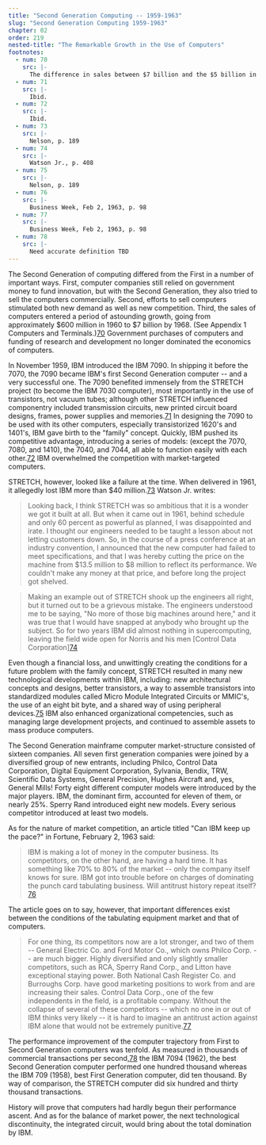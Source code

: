 ```yaml
---
title: "Second Generation Computing -- 1959-1963"
slug: "Second Generation Computing 1959-1963"
chapter: 02
order: 219
nested-title: "The Remarkable Growth in the Use of Computers"
footnotes:
  - num: 70
    src: |-
      The difference in sales between $7 billion and the $5 billion in the Exhibit can be explained, but is not important.
  - num: 71
    src: |-
      Ibid.
  - num: 72
    src: |-
      Ibid.
  - num: 73
    src: |-
      Nelson, p. 189
  - num: 74
    src: |-
      Watson Jr., p. 408
  - num: 75
    src: |-
      Nelson, p. 189
  - num: 76
    src: |-
      Business Week, Feb 2, 1963, p. 98
  - num: 77
    src: |-
      Business Week, Feb 2, 1963, p. 98
  - num: 78
    src: |-
      Need accurate definition TBD
---
```


The Second Generation of computing differed from the First in a number of important ways. First, computer companies still relied on government money to fund innovation, but with the Second Generation, they also tried to sell the computers commercially. Second, efforts to sell computers stimulated both new demand as well as new competition. Third, the sales of computers entered a period of astounding growth, going from approximately $600 million in 1960 to $7 billion by 1968. (See Appendix 1 Computers and Terminals.)<a name="fnloc70" href="#fn70">70</a> Government purchases of computers and funding of research and development no longer dominated the economics of computers.

In November 1959, IBM introduced the IBM 7090. In shipping it before the 7070, the 7090 became IBM's first Second Generation computer -- and a very successful one. The 7090 benefited immensely from the STRETCH project (to become the IBM 7030 computer), most importantly in the use of transistors, not vacuum tubes; although other STRETCH influenced componentry included transmission circuits, new printed circuit board designs, frames, power supplies and memories.<a name="fnloc71" href="#fn71">71</a> In designing the 7090 to be used with its other computers, especially transistorized 1620's and 1401's, IBM gave birth to the "family" concept. Quickly, IBM pushed its competitive advantage, introducing a series of models: (except the 7070, 7080, and 1410), the 7040, and 7044, all able to function easily with each other.<a name="fnloc72" href="#fn72">72</a> IBM overwhelmed the competition with market-targeted computers.

STRETCH, however, looked like a failure at the time. When delivered in 1961, it allegedly lost IBM more than $40 million.<a name="fnloc73" href="#fn73">73</a> Watson Jr. writes: 

>Looking back, I think STRETCH was so ambitious that it is a wonder we got it built at all. But when it came out in 1961, behind schedule and only 60 percent as powerful as planned, I was disappointed and irate. I thought our engineers needed to be taught a lesson about not letting customers down. So, in the course of a press conference at an industry convention, I announced that the new computer had failed to meet specifications, and that I was hereby cutting the price on the machine from $13.5 million to $8 million to reflect its performance. We couldn't make any money at that price, and before long the project got shelved.

>Making an example out of STRETCH shook up the engineers all right, but it turned out to be a grievous mistake. The engineers understood me to be saying, "No more of those big machines around here," and it was true that I would have snapped at anybody who brought up the subject. So for two years IBM did almost nothing in supercomputing, leaving the field wide open for Norris and his men [Control Data Corporation]<a name="fnloc74" href="#fn74">74</a> 

Even though a financial loss, and unwittingly creating the conditions for a future problem with the family concept, STRETCH resulted in many new technological developments within IBM, including: new architectural concepts and designs, better transistors, a way to assemble transistors into standardized modules called Micro Module Integrated Circuits or MMIC's, the use of an eight bit byte, and a shared way of using peripheral devices.<a name="fnloc75" href="#fn75">75</a> IBM also enhanced organizational competencies, such as managing large development projects, and continued to assemble assets to mass produce computers.

The Second Generation mainframe computer market-structure consisted of sixteen companies. All seven first generation companies were joined by a diversified group of new entrants, including Philco, Control Data Corporation, Digital Equipment Corporation, Sylvania, Bendix, TRW, Scientific Data Systems, General Precision, Hughes Aircraft and, yes, General Mills! Forty eight different computer models were introduced by the major players. IBM, the dominant firm, accounted for eleven of them, or nearly 25%. Sperry Rand introduced eight new models. Every serious competitor introduced at least two models.

As for the nature of market competition, an article titled "Can IBM keep up the pace?" in Fortune, February 2, 1963 said:

>IBM is making a lot of money in the computer business. Its competitors, on the other hand, are having a hard time. It has something like 70% to 80% of the market -- only the company itself knows for sure. IBM got into trouble before on charges of dominating the punch card tabulating business. Will antitrust history repeat itself?<a name="fnloc76" href="#fn76">76</a> 

The article goes on to say, however, that important differences exist between the conditions of the tabulating equipment market and that of computers.

>For one thing, its competitors now are a lot stronger, and two of them -- General Electric Co. and Ford Motor Co., which owns Philco Corp. -- are much bigger. Highly diversified and only slightly smaller competitors, such as RCA, Sperry Rand Corp., and Litton have exceptional staying power. Both National Cash Register Co. and Burroughs Corp. have good marketing positions to work from and are increasing their sales. Control Data Corp., one of the few independents in the field, is a profitable company. Without the collapse of several of these competitors -- which no one in or out of IBM thinks very likely -- it is hard to imagine an antitrust action against IBM alone that would not be extremely punitive.<a name="fnloc77" href="#fn77">77</a> 

The performance improvement of the computer trajectory from First to Second Generation computers was tenfold. As measured in thousands of commercial transactions per second,<a name="fnloc78" href="#fn78">78</a> the IBM 7094 (1962), the best Second Generation computer performed one hundred thousand whereas the IBM 709 (1958), best First Generation computer, did ten thousand. By way of comparison, the STRETCH computer did six hundred and thirty thousand transactions.

History will prove that computers had hardly begun their performance ascent. And as for the balance of market power, the next technological discontinuity, the integrated circuit, would bring about the total domination by IBM.
